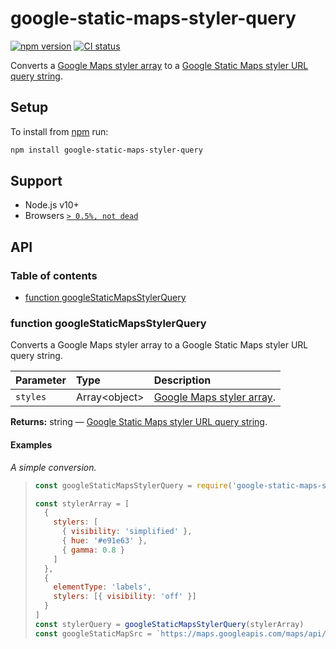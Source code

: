 # google-static-maps-styler-query

[![npm version](https://badgen.net/npm/v/google-static-maps-styler-query)](https://npm.im/google-static-maps-styler-query) [![CI status](https://github.com/jaydenseric/google-static-maps-styler-query/workflows/CI/badge.svg)](https://github.com/jaydenseric/google-static-maps-styler-query/actions)

Converts a [Google Maps styler array](https://developers.google.com/maps/documentation/javascript/style-reference) to a [Google Static Maps styler URL query string](https://developers.google.com/maps/documentation/maps-static/styling).

## Setup

To install from [npm](https://npmjs.com) run:

```sh
npm install google-static-maps-styler-query
```

## Support

- Node.js v10+
- Browsers [`> 0.5%, not dead`](https://browserl.ist/?q=%3E+0.5%25%2C+not+dead)

## API

### Table of contents

- [function googleStaticMapsStylerQuery](#function-googlestaticmapsstylerquery)

### function googleStaticMapsStylerQuery

Converts a Google Maps styler array to a Google Static Maps styler URL query string.

| Parameter | Type | Description |
| :-- | :-- | :-- |
| `styles` | Array&lt;object> | [Google Maps styler array](https://developers.google.com/maps/documentation/javascript/style-reference). |

**Returns:** string — [Google Static Maps styler URL query string](https://developers.google.com/maps/documentation/maps-static/styling).

#### Examples

_A simple conversion._

> ```js
> const googleStaticMapsStylerQuery = require('google-static-maps-styler-query')
>
> const stylerArray = [
>   {
>     stylers: [
>       { visibility: 'simplified' },
>       { hue: '#e91e63' },
>       { gamma: 0.8 }
>     ]
>   },
>   {
>     elementType: 'labels',
>     stylers: [{ visibility: 'off' }]
>   }
> ]
> const stylerQuery = googleStaticMapsStylerQuery(stylerArray)
> const googleStaticMapSrc = `https://maps.googleapis.com/maps/api/staticmap?center=Australia&size=250x200${stylerQuery}`
> ```
